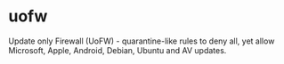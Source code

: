 # uofw
Update only Firewall (UoFW) - quarantine-like rules to deny all, yet allow Microsoft, Apple, Android, Debian, Ubuntu and AV updates.
